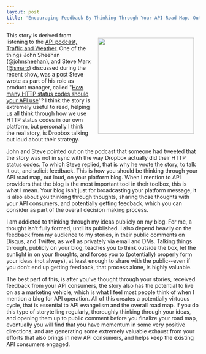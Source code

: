 ```yaml
---
layout: post
title: 'Encouraging Feedback By Thinking Through Your API Road Map, Out In The Open, On Your Blog'
---
```

<p><img style="padding: 15px;" src="https://s3.amazonaws.com/kinlane-productions/bw-icons/bw-feedback-loop.png" alt="" width="250" align="right" /></p>
<p>This story is derived from listening to the <a href="http://trafficandweather.io/">API podcast, Traffic and Weather</a>. One of the things John Sheehan (<a href="/admin/blog/johnsheehan">@johnsheehan</a>), and Steve Marx (<a href="https://twitter.com/smarx">@smarx</a>) discussed during the recent show, was a post Steve wrote as part of his role as product manager, called "<a href="https://blogs.dropbox.com/developers/2015/04/how-many-http-status-codes-should-your-api-use/">How many HTTP status codes should your API use</a>"? I think the story is extremely useful to read, helping us all think through how we use HTTP status codes in our own platform, but personally I think the real story, is Dropbox talking out loud about their strategy.</p>
<p>John and Steve pointed out on the podcast that someone had tweeted that the story was not in sync with the way Dropbox actually did their HTTP status codes. To which Steve replied, that is why he wrote the story, to talk it out, and solicit feedback. This is how you should be thinking through your API road map, out loud, on your platform blog. When I mention to API providers that the blog is the most important tool in their toolbox, this is what I mean. Your blog isn&rsquo;t just for broadcasting your platform message, it is also about you thinking through thoughts, sharing those thoughts with your API consumers, and potentially getting feedback, which you can consider as part of the overall decision making process.</p>
<p>I am addicted to thinking through my ideas publicly on my blog. For me, a thought isn&rsquo;t fully formed, until its published. I also depend heavily on the feedback from my audience to my stories, in their public comments on Disqus, and Twitter, as well as privately via email and DMs. Talking things through, publicly on your blog, teaches you to think outside the box, let the sunlight in on your thoughts, and forces you to (potentially) properly form your ideas (not always), at least enough to share with the public--even if you don&rsquo;t end up getting feedback, that process alone, is highly valuable.</p>
<p>The best part of this, is after you&rsquo;ve thought through your stories, received feedback from your API consumers, the story also has the potential to live on as a marketing vehicle, which is what I feel most people think of when I mention a blog for API operation. All of this creates a potentially virtuous cycle, that is essential to API evangelism and the overall road map. If you do this type of storytelling regularly, thoroughly thinking through your ideas, and opening them up to public comment before you finalize your road map, eventually you will find that you have momentum in some very positive directions, and are generating some extremely valuable exhaust from your efforts that also brings in new API consumers, and helps keep the existing API consumers engaged.</p>